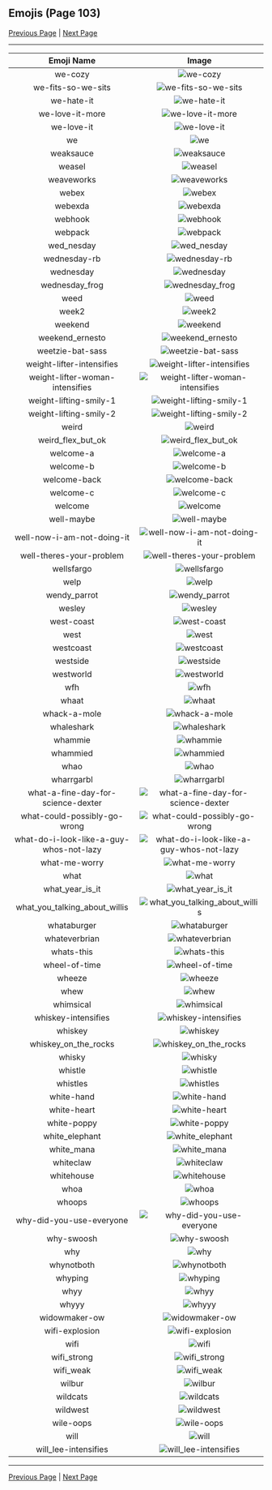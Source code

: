 
## Emojis (Page 103)

[Previous Page](/docs/hc/page-w-0102.md)
  | [Next Page](/docs/hc/page-w-0104.md)

<hr />

|Emoji Name|Image|
| :-: | :-: |
|we-cozy| ![we-cozy](/emojis/hc/we-cozy.png)|
|we-fits-so-we-sits| ![we-fits-so-we-sits](/emojis/hc/we-fits-so-we-sits.png)|
|we-hate-it| ![we-hate-it](/emojis/hc/we-hate-it.png)|
|we-love-it-more| ![we-love-it-more](/emojis/hc/we-love-it-more.png)|
|we-love-it| ![we-love-it](/emojis/hc/we-love-it.png)|
|we| ![we](/emojis/hc/we.png)|
|weaksauce| ![weaksauce](/emojis/hc/weaksauce.png)|
|weasel| ![weasel](/emojis/hc/weasel.jpg)|
|weaveworks| ![weaveworks](/emojis/hc/weaveworks.png)|
|webex| ![webex](/emojis/hc/webex.jpg)|
|webexda| ![webexda](/emojis/hc/webexda.png)|
|webhook| ![webhook](/emojis/hc/webhook.png)|
|webpack| ![webpack](/emojis/hc/webpack.png)|
|wed_nesday| ![wed_nesday](/emojis/hc/wed_nesday.png)|
|wednesday-rb| ![wednesday-rb](/emojis/hc/wednesday-rb.png)|
|wednesday| ![wednesday](/emojis/hc/wednesday.jpg)|
|wednesday_frog| ![wednesday_frog](/emojis/hc/wednesday_frog.png)|
|weed| ![weed](/emojis/hc/weed.png)|
|week2| ![week2](/emojis/hc/week2.png)|
|weekend| ![weekend](/emojis/hc/weekend.png)|
|weekend_ernesto| ![weekend_ernesto](/emojis/hc/weekend_ernesto.png)|
|weetzie-bat-sass| ![weetzie-bat-sass](/emojis/hc/weetzie-bat-sass.png)|
|weight-lifter-intensifies| ![weight-lifter-intensifies](/emojis/hc/weight-lifter-intensifies.gif)|
|weight-lifter-woman-intensifies| ![weight-lifter-woman-intensifies](/emojis/hc/weight-lifter-woman-intensifies.gif)|
|weight-lifting-smily-1| ![weight-lifting-smily-1](/emojis/hc/weight-lifting-smily-1.gif)|
|weight-lifting-smily-2| ![weight-lifting-smily-2](/emojis/hc/weight-lifting-smily-2.gif)|
|weird| ![weird](/emojis/hc/weird.png)|
|weird_flex_but_ok| ![weird_flex_but_ok](/emojis/hc/weird_flex_but_ok.gif)|
|welcome-a| ![welcome-a](/emojis/hc/welcome-a.png)|
|welcome-b| ![welcome-b](/emojis/hc/welcome-b.png)|
|welcome-back| ![welcome-back](/emojis/hc/welcome-back.gif)|
|welcome-c| ![welcome-c](/emojis/hc/welcome-c.png)|
|welcome| ![welcome](/emojis/hc/welcome.png)|
|well-maybe| ![well-maybe](/emojis/hc/well-maybe.png)|
|well-now-i-am-not-doing-it| ![well-now-i-am-not-doing-it](/emojis/hc/well-now-i-am-not-doing-it.png)|
|well-theres-your-problem| ![well-theres-your-problem](/emojis/hc/well-theres-your-problem.png)|
|wellsfargo| ![wellsfargo](/emojis/hc/wellsfargo.png)|
|welp| ![welp](/emojis/hc/welp.png)|
|wendy_parrot| ![wendy_parrot](/emojis/hc/wendy_parrot.gif)|
|wesley| ![wesley](/emojis/hc/wesley.jpg)|
|west-coast| ![west-coast](/emojis/hc/west-coast.png)|
|west| ![west](/emojis/hc/west.png)|
|westcoast| ![westcoast](/emojis/hc/westcoast.jpg)|
|westside| ![westside](/emojis/hc/westside.png)|
|westworld| ![westworld](/emojis/hc/westworld.png)|
|wfh| ![wfh](/emojis/hc/wfh.png)|
|whaat| ![whaat](/emojis/hc/whaat.png)|
|whack-a-mole| ![whack-a-mole](/emojis/hc/whack-a-mole.gif)|
|whaleshark| ![whaleshark](/emojis/hc/whaleshark.png)|
|whammie| ![whammie](/emojis/hc/whammie.gif)|
|whammied| ![whammied](/emojis/hc/whammied.gif)|
|whao| ![whao](/emojis/hc/whao.jpg)|
|wharrgarbl| ![wharrgarbl](/emojis/hc/wharrgarbl.jpg)|
|what-a-fine-day-for-science-dexter| ![what-a-fine-day-for-science-dexter](/emojis/hc/what-a-fine-day-for-science-dexter.png)|
|what-could-possibly-go-wrong| ![what-could-possibly-go-wrong](/emojis/hc/what-could-possibly-go-wrong.gif)|
|what-do-i-look-like-a-guy-whos-not-lazy| ![what-do-i-look-like-a-guy-whos-not-lazy](/emojis/hc/what-do-i-look-like-a-guy-whos-not-lazy.png)|
|what-me-worry| ![what-me-worry](/emojis/hc/what-me-worry.png)|
|what| ![what](/emojis/hc/what.png)|
|what_year_is_it| ![what_year_is_it](/emojis/hc/what_year_is_it.png)|
|what_you_talking_about_willis| ![what_you_talking_about_willis](/emojis/hc/what_you_talking_about_willis.jpg)|
|whataburger| ![whataburger](/emojis/hc/whataburger.jpg)|
|whateverbrian| ![whateverbrian](/emojis/hc/whateverbrian.png)|
|whats-this| ![whats-this](/emojis/hc/whats-this.png)|
|wheel-of-time| ![wheel-of-time](/emojis/hc/wheel-of-time.jpg)|
|wheeze| ![wheeze](/emojis/hc/wheeze.png)|
|whew| ![whew](/emojis/hc/whew.gif)|
|whimsical| ![whimsical](/emojis/hc/whimsical.png)|
|whiskey-intensifies| ![whiskey-intensifies](/emojis/hc/whiskey-intensifies.gif)|
|whiskey| ![whiskey](/emojis/hc/whiskey.png)|
|whiskey_on_the_rocks| ![whiskey_on_the_rocks](/emojis/hc/whiskey_on_the_rocks.png)|
|whisky| ![whisky](/emojis/hc/whisky.jpg)|
|whistle| ![whistle](/emojis/hc/whistle.png)|
|whistles| ![whistles](/emojis/hc/whistles.jpg)|
|white-hand| ![white-hand](/emojis/hc/white-hand.png)|
|white-heart| ![white-heart](/emojis/hc/white-heart.png)|
|white-poppy| ![white-poppy](/emojis/hc/white-poppy.png)|
|white_elephant| ![white_elephant](/emojis/hc/white_elephant.png)|
|white_mana| ![white_mana](/emojis/hc/white_mana.png)|
|whiteclaw| ![whiteclaw](/emojis/hc/whiteclaw.jpg)|
|whitehouse| ![whitehouse](/emojis/hc/whitehouse.png)|
|whoa| ![whoa](/emojis/hc/whoa.png)|
|whoops| ![whoops](/emojis/hc/whoops.jpg)|
|why-did-you-use-everyone| ![why-did-you-use-everyone](/emojis/hc/why-did-you-use-everyone.png)|
|why-swoosh| ![why-swoosh](/emojis/hc/why-swoosh.png)|
|why| ![why](/emojis/hc/why.jpg)|
|whynotboth| ![whynotboth](/emojis/hc/whynotboth.gif)|
|whyping| ![whyping](/emojis/hc/whyping.png)|
|whyy| ![whyy](/emojis/hc/whyy.png)|
|whyyy| ![whyyy](/emojis/hc/whyyy.png)|
|widowmaker-ow| ![widowmaker-ow](/emojis/hc/widowmaker-ow.png)|
|wifi-explosion| ![wifi-explosion](/emojis/hc/wifi-explosion.gif)|
|wifi| ![wifi](/emojis/hc/wifi.png)|
|wifi_strong| ![wifi_strong](/emojis/hc/wifi_strong.png)|
|wifi_weak| ![wifi_weak](/emojis/hc/wifi_weak.png)|
|wilbur| ![wilbur](/emojis/hc/wilbur.png)|
|wildcats| ![wildcats](/emojis/hc/wildcats.jpg)|
|wildwest| ![wildwest](/emojis/hc/wildwest.jpg)|
|wile-oops| ![wile-oops](/emojis/hc/wile-oops.png)|
|will| ![will](/emojis/hc/will.png)|
|will_lee-intensifies| ![will_lee-intensifies](/emojis/hc/will_lee-intensifies.gif)|

<hr/>

[Previous Page](/docs/hc/page-w-0102.md)
  | [Next Page](/docs/hc/page-w-0104.md)